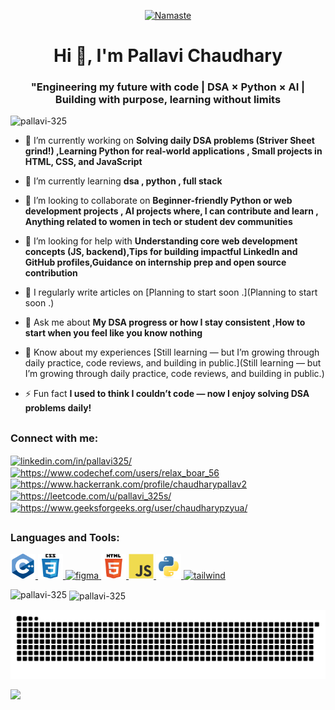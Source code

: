 <p align="center" width=70%>
  <a href="https://user-images.githubusercontent.com/74038190/225813708-98b745f2-7d22-48cf-9150-083f1b00d6c9.gif"><img width="400" src="https://user-images.githubusercontent.com/74038190/225813708-98b745f2-7d22-48cf-9150-083f1b00d6c9.gif"  title="Namaste" ref="https://www.instagram.com/surajagr_01/"></a>
</p>

## <h1 align="center">Hi 👋, I'm Pallavi Chaudhary</h1>
<h3 align="center">"Engineering my future with code | DSA × Python × AI | Building with purpose, learning without limits</h3>


<p align="left"> <img src="https://komarev.com/ghpvc/?username=pallavi-325&label=Profile%20views&color=0e75b6&style=flat" alt="pallavi-325" /> </p>


- 🔭 I’m currently working on **Solving daily DSA problems (Striver Sheet grind!) ,Learning Python for real-world applications , Small projects in HTML, CSS, and JavaScript**

- 🌱 I’m currently learning **dsa , python , full stack**

- 👯 I’m looking to collaborate on **Beginner-friendly Python or web development projects , AI projects where, I can contribute and learn , Anything related to women in tech or student dev communities**

- 🤝 I’m looking for help with **Understanding core web development concepts (JS, backend),Tips for building impactful LinkedIn and GitHub profiles,Guidance on internship prep and open source contribution**

- 📝 I regularly write articles on [Planning to start soon .](Planning to start soon .)

- 💬 Ask me about **My DSA progress or how I stay consistent ,How to start when you feel like you know nothing**

- 📄 Know about my experiences [Still learning — but I’m growing through daily practice, code reviews, and building in public.](Still learning — but I’m growing through daily practice, code reviews, and building in public.)

- ⚡ Fun fact **I used to think I couldn’t code — now I enjoy solving DSA problems daily!**

## <h3 align="left">Connect with me:</h3>
<p align="left">
<a href="https://linkedin.com/in/linkedin.com/in/pallavi325/" target="blank"><img align="center" src="https://raw.githubusercontent.com/rahuldkjain/github-profile-readme-generator/master/src/images/icons/Social/linked-in-alt.svg" alt="linkedin.com/in/pallavi325/" height="30" width="40" /></a>
<a href="https://www.codechef.com/users/https://www.codechef.com/users/relax_boar_56" target="blank"><img align="center" src="https://cdn.jsdelivr.net/npm/simple-icons@3.1.0/icons/codechef.svg" alt="https://www.codechef.com/users/relax_boar_56" height="30" width="40" /></a>
<a href="https://www.hackerrank.com/https://www.hackerrank.com/profile/chaudharypallav2" target="blank"><img align="center" src="https://raw.githubusercontent.com/rahuldkjain/github-profile-readme-generator/master/src/images/icons/Social/hackerrank.svg" alt="https://www.hackerrank.com/profile/chaudharypallav2" height="30" width="40" /></a>
<a href="https://www.leetcode.com/https://leetcode.com/u/pallavi_325s/" target="blank"><img align="center" src="https://raw.githubusercontent.com/rahuldkjain/github-profile-readme-generator/master/src/images/icons/Social/leet-code.svg" alt="https://leetcode.com/u/pallavi_325s/" height="30" width="40" /></a>
<a href="https://auth.geeksforgeeks.org/user/https://www.geeksforgeeks.org/user/chaudharypzyua/" target="blank"><img align="center" src="https://raw.githubusercontent.com/rahuldkjain/github-profile-readme-generator/master/src/images/icons/Social/geeks-for-geeks.svg" alt="https://www.geeksforgeeks.org/user/chaudharypzyua/" height="30" width="40" /></a>
</p>

## <h3 align="left">Languages and Tools:</h3>
<p align="left"> <a href="https://www.w3schools.com/cpp/" target="_blank" rel="noreferrer"> <img src="https://raw.githubusercontent.com/devicons/devicon/master/icons/cplusplus/cplusplus-original.svg" alt="cplusplus" width="40" height="40"/> </a> <a href="https://www.w3schools.com/css/" target="_blank" rel="noreferrer"> <img src="https://raw.githubusercontent.com/devicons/devicon/master/icons/css3/css3-original-wordmark.svg" alt="css3" width="40" height="40"/> </a> <a href="https://www.figma.com/" target="_blank" rel="noreferrer"> <img src="https://www.vectorlogo.zone/logos/figma/figma-icon.svg" alt="figma" width="40" height="40"/> </a> <a href="https://www.w3.org/html/" target="_blank" rel="noreferrer"> <img src="https://raw.githubusercontent.com/devicons/devicon/master/icons/html5/html5-original-wordmark.svg" alt="html5" width="40" height="40"/> </a> <a href="https://developer.mozilla.org/en-US/docs/Web/JavaScript" target="_blank" rel="noreferrer"> <img src="https://raw.githubusercontent.com/devicons/devicon/master/icons/javascript/javascript-original.svg" alt="javascript" width="40" height="40"/> </a> <a href="https://www.python.org" target="_blank" rel="noreferrer"> <img src="https://raw.githubusercontent.com/devicons/devicon/master/icons/python/python-original.svg" alt="python" width="40" height="40"/> </a> <a href="https://tailwindcss.com/" target="_blank" rel="noreferrer"> <img src="https://www.vectorlogo.zone/logos/tailwindcss/tailwindcss-icon.svg" alt="tailwind" width="40" height="40"/> </a> </p>

<p><img align="left" src="https://github-readme-stats.vercel.app/api/top-langs?username=pallavi-325&show_icons=true&locale=en&layout=compact" alt="pallavi-325" /></p>

<p>&nbsp;<img align="center" src="https://github-readme-stats.vercel.app/api?username=pallavi-325&show_icons=true&locale=en" alt="pallavi-325" /></p>






![Snake animation Contribution Graph](https://raw.githubusercontent.com/Anmol-Baranwal/Anmol-Baranwal/output/github-contribution-grid-snake-dark.svg)

<img src="https://www.animatedimages.org/data/media/562/animated-line-image-0184.gif" width="1920" />










